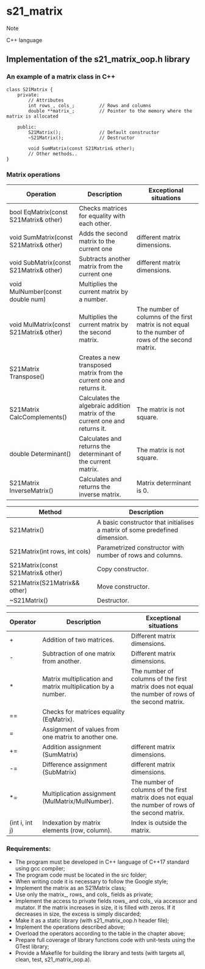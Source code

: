 # s21_matrix
> [!NOTE]
> C++ language
## Implementation of the s21_matrix_oop.h library
### An example of a matrix class in C++
```
class S21Matrix {
    private:
        // Attributes
        int rows_, cols_;         // Rows and columns
        double **matrix_;         // Pointer to the memory where the matrix is allocated

    public:
        S21Matrix();              // Default constructor
        ~S21Matrix();             // Destructor

        void SumMatrix(const S21Matrix& other); 
        // Other methods..
}
```
### Matrix operations
|	Operation	|	Description	|	Exceptional situations	|
|------------|------------|------------|
|	bool EqMatrix(const S21Matrix& other)	|	Checks matrices for equality with each other.	|		|
|	void SumMatrix(const S21Matrix& other)	|	Adds the second matrix to the current one	|	different matrix dimensions.	|
|	void SubMatrix(const S21Matrix& other)	|	Subtracts another matrix from the current one	|	different matrix dimensions.	|
|	void MulNumber(const double num)	|	Multiplies the current matrix by a number.	|		|
|	void MulMatrix(const S21Matrix& other)	|	Multiplies the current matrix by the second matrix.	|	The number of columns of the first matrix is not equal to the number of rows of the second matrix.	|
|	S21Matrix Transpose()	|	Creates a new transposed matrix from the current one and returns it.	|		|
|	S21Matrix CalcComplements()	|	Calculates the algebraic addition matrix of the current one and returns it.	|	The matrix is not square.	|
|	double Determinant()	|	Calculates and returns the determinant of the current matrix.	|	The matrix is not square.	|
|	S21Matrix InverseMatrix()	|	Calculates and returns the inverse matrix.	|	Matrix determinant is 0.	|
						
|	Method	|	Description	|	
|------------|------------|
|	S21Matrix()	|	A basic constructor that initialises a matrix of some predefined dimension.	|	
|	S21Matrix(int rows, int cols)	|	Parametrized constructor with number of rows and columns.	|	
|	S21Matrix(const S21Matrix& other)	|	Copy constructor.	|	
|	S21Matrix(S21Matrix&& other)	|	Move constructor.	|	
|	~S21Matrix()	|	Destructor.	|	
						
|	Operator	|	Description	|	Exceptional situations	|
|------------|------------|------------|
|	+	|	Addition of two matrices.	|	Different matrix dimensions.	|
|	-	|	Subtraction of one matrix from another.	|	Different matrix dimensions.	|
|	*	|	Matrix multiplication and matrix multiplication by a number.	|	The number of columns of the first matrix does not equal the number of rows of the second matrix.	|
|	==	|	Checks for matrices equality (EqMatrix).	|		|
|	=	|	Assignment of values from one matrix to another one.	|		|
|	+=	|	Addition assignment (SumMatrix)	|	different matrix dimensions.	|
|	-=	|	Difference assignment (SubMatrix)	|	different matrix dimensions.	|
|	*=	|	Multiplication assignment (MulMatrix/MulNumber).	|	The number of columns of the first matrix does not equal the number of rows of the second matrix.	|
|	(int i, int j)	|	Indexation by matrix elements (row, column).	|	Index is outside the matrix.	|

### Requirements:
* The program must be developed in C++ language of C++17 standard using gcc compiler;
* The program code must be located in the src folder;
* When writing code it is necessary to follow the Google style;
* Implement the matrix as an S21Matrix class;
* Use only the matrix_, rows_ and cols_ fields as private;
* Implement the access to private fields rows_ and cols_ via accessor and mutator. If the matrix increases in size, it is filled with zeros. If it decreases in size, the excess is simply discarded;
* Make it as a static library (with s21_matrix_oop.h header file);
* Implement the operations described above;
* Overload the operators according to the table in the chapter above;
* Prepare full coverage of library functions code with unit-tests using the GTest library;
* Provide a Makefile for building the library and tests (with targets all, clean, test, s21_matrix_oop.a).

